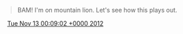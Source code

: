 > BAM\! I'm on mountain lion\. Let's see how this plays out\.

<img src="../../media/tweet.ico" width="12" /> [Tue Nov 13 00:09:02 +0000 2012](https://twitter.com/DromerDenker/status/268143398781849600)